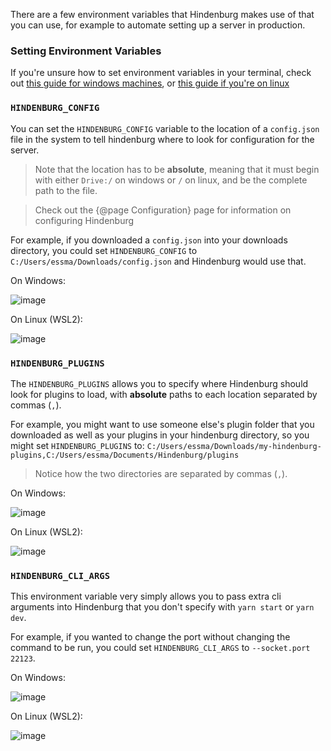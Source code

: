 There are a few environment variables that Hindenburg makes use of that you can use, for example to automate setting up a server in production.

### Setting Environment Variables
If you're unsure how to set environment variables in your terminal, check out [this guide for windows machines](https://www.minitool.com/news/environment-variables-windows-10-005.html), or [this guide if you're on linux](https://phoenixnap.com/kb/linux-set-environment-variable#ftoc-heading-9)

### `HINDENBURG_CONFIG`
You can set the `HINDENBURG_CONFIG` variable to the location of a `config.json` file in the system to tell hindenburg where to look for configuration for the server.

> Note that the location has to be **absolute**, meaning that it must begin with either `Drive:/` on windows or `/` on linux, and be the complete path to the file.

> Check out the {@page Configuration} page for information on configuring Hindenburg

For example, if you downloaded a `config.json` into your downloads directory, you could set `HINDENBURG_CONFIG` to `C:/Users/essma/Downloads/config.json` and Hindenburg would use that.

On Windows:

![image](https://user-images.githubusercontent.com/60631511/144691905-6af9bb0e-53d1-4e50-ac9e-72406ac73d33.png)

On Linux (WSL2):

![image](https://user-images.githubusercontent.com/60631511/144691372-44e34c72-69b0-4289-915f-1e12f759fac2.png)

### `HINDENBURG_PLUGINS`
The `HINDENBURG_PLUGINS` allows you to specify where Hindenburg should look for plugins to load, with **absolute** paths to each location separated by commas (`,`).

For example, you might want to use someone else's plugin folder that you downloaded as well as your plugins in your hindenburg directory, so you might set `HINDENBURG_PLUGINS` to:
`C:/Users/essma/Downloads/my-hindenburg-plugins,C:/Users/essma/Documents/Hindenburg/plugins`

> Notice how the two directories are separated by commas (`,`).

On Windows:

![image](https://user-images.githubusercontent.com/60631511/144691936-b73582bd-0c34-4451-8f30-cf48ae5cc3d1.png)

On Linux (WSL2):

![image](https://user-images.githubusercontent.com/60631511/144691992-bb446c6b-83e0-4187-b99d-7a32e598a788.png)

### `HINDENBURG_CLI_ARGS`
This environment variable very simply allows you to pass extra cli arguments into Hindenburg that you don't specify with `yarn start` or `yarn dev`.

For example, if you wanted to change the port without changing the command to be run, you could set `HINDENBURG_CLI_ARGS` to `--socket.port 22123`.

On Windows:

![image](https://user-images.githubusercontent.com/60631511/144692048-57915458-c4b7-4fe4-9bf2-feb16c988089.png)

On Linux (WSL2):

![image](https://user-images.githubusercontent.com/60631511/144692313-e5db0b48-b9eb-4089-9f89-cada1fa724f6.png)
